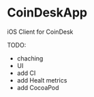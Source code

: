 # CoinDeskApp
iOS Client for CoinDesk


TODO:

* chaching
* UI
* add CI
* add Healt metrics
* add CocoaPod

